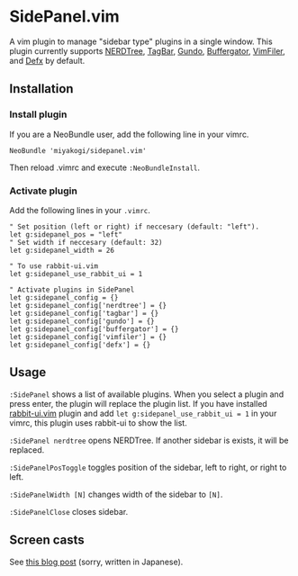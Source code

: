 # SidePanel.vim

A vim plugin to manage "sidebar type" plugins in a single window.
This plugin currently supports
[NERDTree](https://github.com/scrooloose/nerdtree),
[TagBar](https://github.com/majutsushi/tagbar),
[Gundo](https://github.com/sjl/gundo.vim),
[Buffergator](https://github.com/jeetsukumaran/vim-buffergator),
[VimFiler](https://github.com/Shougo/vimfiler.vim),
and [Defx](https://github.com/Shougo/defx.nvim) by default.


## Installation

### Install plugin
If you are a NeoBundle user, add the following line in your vimrc.

```vim
NeoBundle 'miyakogi/sidepanel.vim'
```

Then reload .vimrc and execute `:NeoBundleInstall`.

### Activate plugin

Add the following lines in your `.vimrc`.

```vim
" Set position (left or right) if neccesary (default: "left").
let g:sidepanel_pos = "left"
" Set width if neccesary (default: 32)
let g:sidepanel_width = 26

" To use rabbit-ui.vim
let g:sidepanel_use_rabbit_ui = 1

" Activate plugins in SidePanel
let g:sidepanel_config = {}
let g:sidepanel_config['nerdtree'] = {}
let g:sidepanel_config['tagbar'] = {}
let g:sidepanel_config['gundo'] = {}
let g:sidepanel_config['buffergator'] = {}
let g:sidepanel_config['vimfiler'] = {}
let g:sidepanel_config['defx'] = {}
```

## Usage

`:SidePanel` shows a list of available plugins. When you select a plugin and press enter, the plugin will replace the plugin list. If you have installed [rabbit-ui.vim](https://github.com/rbtnn/rabbit-ui.vim) plugin and add `let g:sidepanel_use_rabbit_ui = 1` in your vimrc, this plugin uses rabbit-ui to show the list.

`:SidePanel nerdtree` opens NERDTree. If another sidebar is exists, it will be replaced.

`:SidePanelPosToggle` toggles position of the sidebar, left to right, or right to left.

`:SidePanelWidth [N]` changes width of the sidebar to `[N]`.

`:SidePanelClose` closes sidebar.

## Screen casts

See [this blog post](http://h-miyako.hatenablog.com/entry/2014/05/12/215330) (sorry, written in Japanese).

